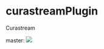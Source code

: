 # curastreamPlugin
Curastream

master: <img src="https://travis-ci.com/serveit-ca/curastreamPlugin.svg?token=7KxTQeJCjfQCjM5DNp2M&branch=master" /><br>

